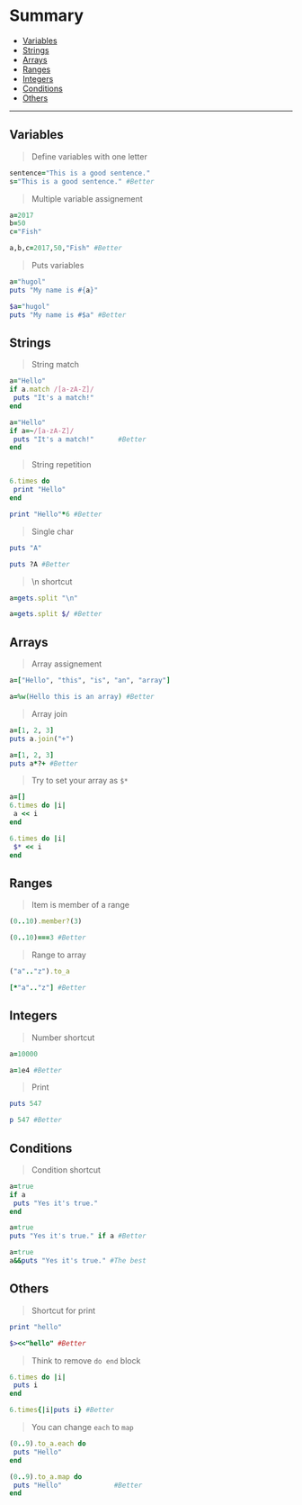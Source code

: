 # Summary
* [Variables](#variables)
* [Strings](#strings)
* [Arrays](#arrays)
* [Ranges](#ranges)
* [Integers](#integers)
* [Conditions](#conditions)
* [Others](#others)

----------

## Variables
> Define variables with one letter

```ruby
sentence="This is a good sentence."
s="This is a good sentence." #Better
```

> Multiple variable assignement

```ruby
a=2017
b=50         
c="Fish"

a,b,c=2017,50,"Fish" #Better
```

> Puts variables

```ruby
a="hugol"
puts "My name is #{a}"

$a="hugol"
puts "My name is #$a" #Better
```

## Strings
> String match

```ruby
a="Hello"
if a.match /[a-zA-Z]/
 puts "It's a match!"
end

a="Hello"
if a=~/[a-zA-Z]/
 puts "It's a match!"      #Better
end
```

> String repetition

```ruby
6.times do
 print "Hello"
end

print "Hello"*6 #Better
```

> Single char

```ruby
puts "A"

puts ?A #Better
```

> \n shortcut

```ruby
a=gets.split "\n"

a=gets.split $/ #Better
```

## Arrays

> Array assignement

```ruby
a=["Hello", "this", "is", "an", "array"]

a=%w(Hello this is an array) #Better
```

> Array join

```ruby
a=[1, 2, 3]
puts a.join("+")

a=[1, 2, 3]
puts a*?+ #Better
```

> Try to set your array as `$*`

```ruby
a=[]
6.times do |i|
 a << i
end

6.times do |i|
 $* << i
end
```

## Ranges

> Item is member of a range

```ruby
(0..10).member?(3)

(0..10)===3 #Better
```

> Range to array

```ruby
("a".."z").to_a

[*"a".."z"] #Better
```

## Integers

> Number shortcut

```ruby
a=10000

a=1e4 #Better
```

> Print

```ruby
puts 547

p 547 #Better
```

## Conditions

> Condition shortcut

```ruby
a=true
if a
 puts "Yes it's true."
end

a=true
puts "Yes it's true." if a #Better

a=true
a&&puts "Yes it's true." #The best
```

## Others

> Shortcut for print

```ruby
print "hello"

$><<"hello" #Better
```

> Think to remove `do end` block

```ruby
6.times do |i|
 puts i
end

6.times{|i|puts i} #Better
```

> You can change `each` to `map`
```ruby
(0..9).to_a.each do 
 puts "Hello"
end

(0..9).to_a.map do
 puts "Hello"             #Better
end
```

